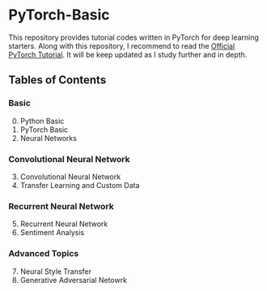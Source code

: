 # PyTorch-Basic
This repository provides tutorial codes written in PyTorch for deep learning starters. Along with this repository, I recommend to read the [Official PyTorch Tutorial](https://pytorch.org/tutorials/). It will be keep updated as I study further and in depth. 

## Tables of Contents
### Basic
0. Python Basic
1. PyTorch Basic
2. Neural Networks

### Convolutional Neural Network
3. Convolutional Neural Network
4. Transfer Learning and Custom Data

### Recurrent Neural Network
5. Recurrent Neural Network
6. Sentiment Analysis

### Advanced Topics
7. Neural Style Transfer
8. Generative Adversarial Netowrk
